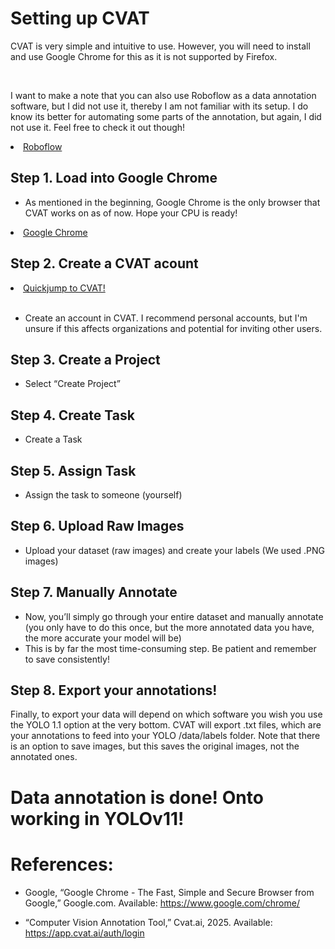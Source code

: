 # Setting up CVAT 
CVAT is very simple and intuitive to use. However, you will need to install and use Google Chrome for this as it is not supported by Firefox. 

<br>

I want to make a note that you can also use Roboflow as a data annotation software, but I did not use it, thereby I am not familiar with its setup. I do know its better for automating some parts of the annotation, but again, I did not use it. Feel free to check it out though!

<li class="masthead__menu-item">
    <a href="https://roboflow.com/">Roboflow</a>
</li>

## Step 1. Load into Google Chrome
- As mentioned in the beginning, Google Chrome is the only browser that CVAT works on as of now. Hope your CPU is ready!

<li class="masthead__menu-item">
    <a href="https://roboflow.com/">Google Chrome</a>
</li>

## Step 2. Create a CVAT acount
<li class="masthead__menu-item">
    <a href="https://app.cvat.ai/auth/login">Quickjump to CVAT!</a>
</li>

<br>

- Create an account in CVAT. I recommend personal accounts, but I'm unsure if this affects organizations and potential for inviting other users. 

## Step 3. Create a Project
- Select “Create Project” 


## Step 4. Create Task
- Create a Task


## Step 5. Assign Task
- Assign the task to someone (yourself) 


## Step 6. Upload Raw Images
- Upload your dataset (raw images) and create your labels (We used .PNG images)


## Step 7. Manually Annotate
- Now, you’ll simply go through your entire dataset and manually annotate (you only have to do this once, but the more annotated data you have, the more accurate your model will be)
- This is by far the most time-consuming step. Be patient and remember to save consistently!


## Step 8. Export your annotations!
Finally, to export your data will depend on which software you wish you use the YOLO 1.1 option at the very bottom. CVAT will export .txt files, which are your annotations to feed into your YOLO /data/labels folder. Note that there is an option to save images, but this saves the original images, not the annotated ones. 


# Data annotation is done! Onto working in YOLOv11!


# References:
- Google, “Google Chrome - The Fast, Simple and Secure Browser from Google,” Google.com. Available: https://www.google.com/chrome/

- “Computer Vision Annotation Tool,” Cvat.ai, 2025. Available: https://app.cvat.ai/auth/login

